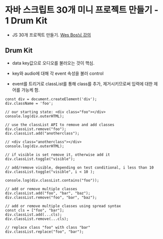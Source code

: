 # 자바 스크립트 30개 미니 프로젝트 만들기 - 1 Drum Kit

* JS 30개 프로젝트 만들기. [Wes Bos님 강의](https://www.youtube.com/watch?v=VuN8qwZoego&list=PLu8EoSxDXHP6CGK4YVJhL_VWetA865GOH)

## Drum Kit

* data key값으로 오디오를 불러오는 것이 핵심.

* key와 audio에 대해 각 event 속성을 불러 control
* event를 트리거로 classList를 통해 class를 추가, 제거시키므로써 입력에 대한 제어를 가능케 함.

```
const div = document.createElement('div');
div.className = 'foo';

// our starting state: <div class="foo"></div>
console.log(div.outerHTML);

// use the classList API to remove and add classes
div.classList.remove("foo");
div.classList.add("anotherclass");

// <div class="anotherclass"></div>
console.log(div.outerHTML);

// if visible is set remove it, otherwise add it
div.classList.toggle("visible");

// add/remove visible, depending on test conditional, i less than 10
div.classList.toggle("visible", i < 10 );

console.log(div.classList.contains("foo"));

// add or remove multiple classes
div.classList.add("foo", "bar", "baz");
div.classList.remove("foo", "bar", "baz");

// add or remove multiple classes using spread syntax
const cls = ["foo", "bar"];
div.classList.add(...cls);
div.classList.remove(...cls);

// replace class "foo" with class "bar"
div.classList.replace("foo", "bar");
```
